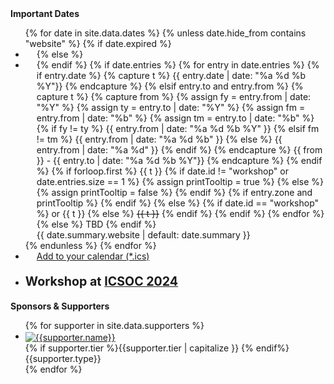 <div class="panel panel-primary">
<div class="panel-heading">
<span class="panel-title"><strong>Important Dates</strong></span>
</div>
<ul class="list-group">
{% for date in site.data.dates %}
{% unless date.hide_from contains "website" %}
{% if date.expired %}
<li class="list-group-item alert-danger">
  <div style="margin-left:18px">
  <div style="margin-left:-18px" class="glyphicon glyphicon-check float-left"> </div>
{% else %}
<li class="list-group-item alert-success">
  <div style="margin-left:18px">
  <div style="margin-left:-18px" class="glyphicon glyphicon-unchecked float-left"> </div>
{% endif %}
{% if date.entries %}
  {% for entry in date.entries %}
    {% if entry.date %}
      {% capture t %}
      <time datetime="{{entry.date}}">
        {{ entry.date | date: "%a %d %b %Y"}}
      </time>
      {% endcapture %}
    {% elsif entry.to and entry.from %}
      {% capture t %}
        {% capture from %}
          {% assign fy = entry.from | date: "%Y" %}
          {% assign ty = entry.to 	| date: "%Y" %}
          {% assign fm = entry.from | date: "%b" %}
          {% assign tm = entry.to 	| date: "%b" %}
          {% if fy != ty %}
            {{ entry.from | date: "%a %d %b %Y" }}
          {% elsif fm != tm %}
            {{ entry.from | date: "%a %d %b" }}
          {% else %}
            {{ entry.from | date: "%a %d" }}
          {% endif %}
        {% endcapture %}
        <time datetime="{{entry.from}}">{{ from }}</time> -
        <time datetime="{{entry.to}}">{{ entry.to | date: "%a %d %b %Y"}}</time>
      {% endcapture %}
    {% endif %}
    <span>{% if forloop.first %}
      {{ t }}
      {% if date.id != "workshop" or date.entries.size == 1 %}
        {% assign printTooltip = true %}
      {% else %}
        {% assign printTooltip = false %}
      {% endif %}
      {% if entry.zone and printTooltip %}
        <span data-toggle="tooltip" title="Timezone: {{ entry.zone.label }}">
        <span class="glyphicon glyphicon-time"></span>
        </span>
      {% endif %}
    {% else %}
        {% if date.id == "workshop" %}
            or {{ t }}
            <span data-toggle="tooltip" title="Timezone: {{ entry.zone.label }}">
            <span class="glyphicon glyphicon-time"></span>
        {% else %}
            <strike>{{ t }}</strike>
        {% endif %}
    {% endif %}</span>
  {% endfor %}
{% else %}
  <span>TBD</span>
{% endif %}
<br><span>{{ date.summary.website | default: date.summary }}</span>
</div>
</li>
{% endunless %}
{% endfor %}
<li class="list-group-item">
<a target="_blank" href="/important-dates.ics" title="Save important dates">
<div style="margin-left:18px">
<div style="margin-left:-18px" class="glyphicon glyphicon-calendar float-left"></div>
<span>Add to your calendar (*.ics)</span></div></a>
</li>
</ul>
</div>

<style>
 .vcenter {
  display: inline-block;
  vertical-align: middle;
  float: none;
}
</style>


<div class="panel panel-primary">
<ul class="list-group list-group-item-primary">
<li class="list-group-item list-group-item-primary">
<p class="text-center" style="font-size: 1.4em;">
<strong>Workshop at
<a href="https://icsoc2024.redcad.tn/index.html">ICSOC 2024</a>
</strong></p>
</li></ul>
</div>

<div class="panel panel-primary">
<div class="panel-heading">
<strong>Sponsors & Supporters</strong>
</div>
<ul class="list-group">
{% for supporter in site.data.supporters %}
<li class="list-group-item">
  <div class="row">
  <div class="col-xs-7 col-md-9 vcenter"><a href="{{ supporter.link | relative_url }}"><img style="max-height:7vw;" class="img-responsive center-block" src="{{ supporter.logo | relative_url }}" alt="{{supporter.name}}"></a></div><div class="col-xs-3 col-md-3 text-center text-muted vcenter">{% if supporter.tier %}{{supporter.tier | capitalize }} {% endif%}{{supporter.type}}</div>
  </div>
</li>
{% endfor %}
</ul>
</div>

<script>
$(document).ready(function(){$('[data-toggle="tooltip"]').tooltip();});
</script>

<!--
<style>
  .microservices_community_event {
    line-height: 1.05em;
    text-align: left;
    margin-top: 9px;
  }
</style>


<div class="panel panel-primary">
  <div class="panel-heading">
  <strong>Microservices Community Events</strong>
  </div>
  <ul class="list-group">
  <li class="list-group-item">
    <div>Upcoming events</div>
    <div id="microservices_community_events_upcoming"></div>
  </li>
  <li class="list-group-item">
    <div>Latests past events</div>
    <div id="microservices_community_events_past"></div>
  </li>
  </div>
</div>

<script>
function microservices_community_events( data ){
  const upcoming = $( "#microservices_community_events_upcoming" )
  data.upcoming.forEach( element => {
    upcoming.append(
      `<div>
      <a target="_blank" href="${ element.link }">
        <div class="microservices_community_event" >${ element.title }</div>
      </a>
      </div>` )
  });
  const past = $( "#microservices_community_events_past" )
  data.past.forEach( ( element, index ) => {
    if( index > 2 ){ return }
    past.append(
      `<div>
      <a target="_blank" href="${ element.link }">
        <div class="microservices_community_event" >${ element.title }</span>
      </a>
      </div>` )
  });
}
$( document ).ready( () => {
  const url = "https://www.microservices.community/events.json"
  $.ajax({
    url: url,
    jsonp: "microservices_community_events",
    dataType: "jsonp"
  })
})
</script>
-->
